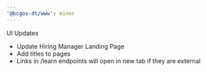 ```yaml
---
'@bcgov-dt/www': minor
---
```


UI Updates

- Update Hiring Manager Landing Page
- Add titles to pages
- Links in /learn endpoints will open in new tab if they are external

